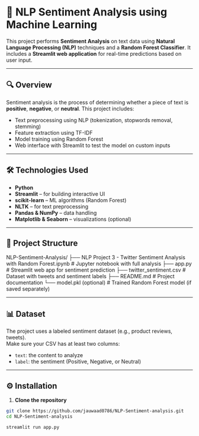 # 🧠 NLP Sentiment Analysis using Machine Learning

This project performs **Sentiment Analysis** on text data using **Natural Language Processing (NLP)** techniques and a **Random Forest Classifier**. It includes a **Streamlit web application** for real-time predictions based on user input.

---

## 🔍 Overview

Sentiment analysis is the process of determining whether a piece of text is **positive**, **negative**, or **neutral**. This project includes:

- Text preprocessing using NLP (tokenization, stopwords removal, stemming)
- Feature extraction using TF-IDF
- Model training using Random Forest
- Web interface with Streamlit to test the model on custom inputs

---

## 🛠️ Technologies Used

- **Python**
- **Streamlit** – for building interactive UI
- **scikit-learn** – ML algorithms (Random Forest)
- **NLTK** – for text preprocessing
- **Pandas & NumPy** – data handling
- **Matplotlib & Seaborn** – visualizations (optional)

---

## 📁 Project Structure

NLP-Sentiment-Analysis/
├── NLP Project 3 - Twitter Sentiment Analysis with Random Forest.ipynb   # Jupyter notebook with full analysis
├── app.py                                                               # Streamlit web app for sentiment prediction
├── twitter_sentiment.csv                                               # Dataset with tweets and sentiment labels
├── README.md                                                            # Project documentation
└── model.pkl (optional)                                                 # Trained Random Forest model (if saved separately)


---

## 📊 Dataset

The project uses a labeled sentiment dataset (e.g., product reviews, tweets).  
Make sure your CSV has at least two columns:

- `text`: the content to analyze
- `label`: the sentiment (Positive, Negative, or Neutral)

---

## ⚙️ Installation

1. **Clone the repository**
```bash
git clone https://github.com/jauwaad0786/NLP-Sentiment-analysis.git
cd NLP-Sentiment-analysis

streamlit run app.py

